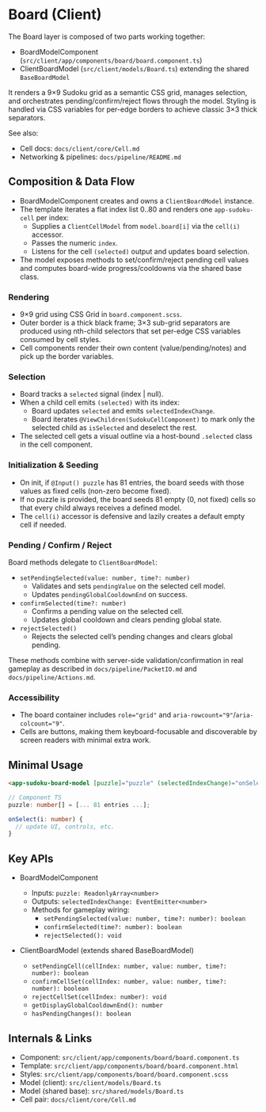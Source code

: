 # Board (Client)

The Board layer is composed of two parts working together:

- BoardModelComponent (`src/client/app/components/board/board.component.ts`)
- ClientBoardModel (`src/client/models/Board.ts`) extending the shared `BaseBoardModel`

It renders a 9×9 Sudoku grid as a semantic CSS grid, manages selection, and orchestrates pending/confirm/reject flows through the model. 
Styling is handled via CSS variables for per-edge borders to achieve classic 3×3 thick separators.

See also:
- Cell docs: `docs/client/core/Cell.md`
- Networking & pipelines: `docs/pipeline/README.md`

## Composition & Data Flow

- BoardModelComponent creates and owns a `ClientBoardModel` instance.
- The template iterates a flat index list 0..80 and renders one `app-sudoku-cell` per index:
  - Supplies a `ClientCellModel` from `model.board[i]` via the `cell(i)` accessor.
  - Passes the numeric `index`.
  - Listens for the cell `(selected)` output and updates board selection.
- The model exposes methods to set/confirm/reject pending cell values and computes board-wide progress/cooldowns via the shared base class.

### Rendering

- 9×9 grid using CSS Grid in `board.component.scss`.
- Outer border is a thick black frame; 3×3 sub-grid separators are produced using nth-child selectors that set per-edge CSS variables consumed by cell styles.
- Cell components render their own content (value/pending/notes) and pick up the border variables.

### Selection

- Board tracks a `selected` signal (index | null).
- When a child cell emits `(selected)` with its index:
  - Board updates `selected` and emits `selectedIndexChange`.
  - Board iterates `@ViewChildren(SudokuCellComponent)` to mark only the selected child as `isSelected` and deselect the rest.
- The selected cell gets a visual outline via a host-bound `.selected` class in the cell component.

### Initialization & Seeding

- On init, if `@Input() puzzle` has 81 entries, the board seeds with those values as fixed cells (non-zero become fixed).
- If no puzzle is provided, the board seeds 81 empty (0, not fixed) cells so that every child always receives a defined model.
- The `cell(i)` accessor is defensive and lazily creates a default empty cell if needed.

### Pending / Confirm / Reject

Board methods delegate to `ClientBoardModel`:

- `setPendingSelected(value: number, time?: number)`
  - Validates and sets `pendingValue` on the selected cell model.
  - Updates `pendingGlobalCooldownEnd` on success.
- `confirmSelected(time?: number)`
  - Confirms a pending value on the selected cell.
  - Updates global cooldown and clears pending global state.
- `rejectSelected()`
  - Rejects the selected cell’s pending changes and clears global pending.

These methods combine with server-side validation/confirmation in real gameplay as described in `docs/pipeline/PacketIO.md` and `docs/pipeline/Actions.md`.

### Accessibility

- The board container includes `role="grid"` and `aria-rowcount="9"`/`aria-colcount="9"`.
- Cells are buttons, making them keyboard-focusable and discoverable by screen readers with minimal extra work.

## Minimal Usage

```html
<app-sudoku-board-model [puzzle]="puzzle" (selectedIndexChange)="onSelect($event)"></app-sudoku-board-model>
```

```ts
// Component TS
puzzle: number[] = [... 81 entries ...];

onSelect(i: number) {
  // update UI, controls, etc.
}
```

## Key APIs

- BoardModelComponent
  - Inputs: `puzzle: ReadonlyArray<number>`
  - Outputs: `selectedIndexChange: EventEmitter<number>`
  - Methods for gameplay wiring:
    - `setPendingSelected(value: number, time?: number): boolean`
    - `confirmSelected(time?: number): boolean`
    - `rejectSelected(): void`

- ClientBoardModel (extends shared BaseBoardModel)
  - `setPendingCell(cellIndex: number, value: number, time?: number): boolean`
  - `confirmCellSet(cellIndex: number, value: number, time?: number): boolean`
  - `rejectCellSet(cellIndex: number): void`
  - `getDisplayGlobalCooldownEnd(): number`
  - `hasPendingChanges(): boolean`

## Internals & Links

- Component: `src/client/app/components/board/board.component.ts`
- Template: `src/client/app/components/board/board.component.html`
- Styles: `src/client/app/components/board/board.component.scss`
- Model (client): `src/client/models/Board.ts`
- Model (shared base): `src/shared/models/Board.ts`
- Cell pair: `docs/client/core/Cell.md`
